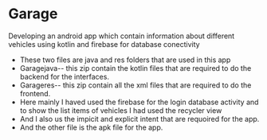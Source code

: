 # Garage
Developing an android  app which contain information about different vehicles using kotlin and firebase for database conectivity
- These two files are java and res folders that are used in this app
- Garagejava-- this zip contain the kotlin files that are required to do the backend for the interfaces.
- Garageres-- this zip contain all the xml files that are required to do the frontend.
- Here mainly I haved used the firebase for the login database activity and to show the list items of vehicles I had used the recycler view
- And I also us the impicit and explicit intent that are requoired for the app.
- And the other file is the apk file for the app.
